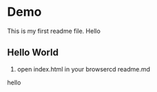 # Demo

This is my first readme file.
Hello

## Hello World
1. open index.html in your browsercd readme.md

hello